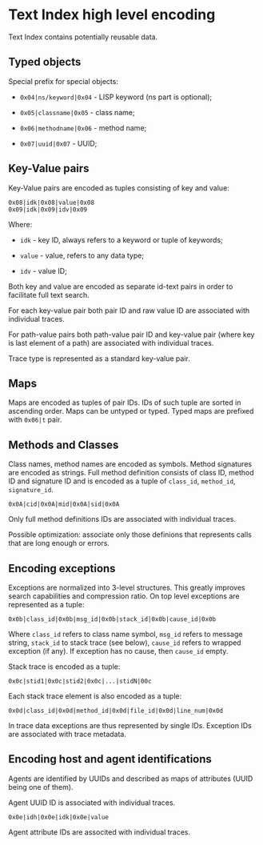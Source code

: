 
# Text Index high level encoding

Text Index contains potentially reusable data.  


## Typed objects

Special prefix for special objects: 

* `0x04|ns/keyword|0x04` - LISP keyword (ns part is optional); 

* `0x05|classname|0x05` - class name;

* `0x06|methodname|0x06` - method name;

* `0x07|uuid|0x07` - UUID;




## Key-Value pairs

Key-Value pairs are encoded as tuples consisting of key and value:

```
0x08|idk|0x08|value|0x08
0x09|idk|0x09|idv|0x09
```

Where:

* `idk` - key ID, always refers to a keyword or tuple of keywords;

* `value` - value, refers to any data type;

* `idv` - value ID;

Both key and value are encoded as separate id-text pairs in order to facilitate full text search.

For each key-value pair both pair ID and raw value ID are associated with individual traces.

For path-value pairs both path-value pair ID and key-value pair (where key is last element of a path) are associated with 
individual traces.

Trace type is represented as a standard key-value pair. 


## Maps

Maps are encoded as tuples of pair IDs. IDs of such tuple are sorted in ascending order. Maps can be untyped or typed.
Typed maps are prefixed with `0x06|t` pair. 
 

## Methods and Classes

Class names, method names are encoded as symbols. Method signatures are encoded as strings. Full method definition 
consists of class ID, method ID and signature ID and is encoded as a tuple of `class_id`, `method_id`, `signature_id`.

```
0x0A|cid|0x0A|mid|0x0A|sid|0x0A
```

Only full method definitions IDs are associated with individual traces. 

Possible optimization: associate only those definions that represents calls that are long enough or errors. 


## Encoding exceptions

Exceptions are normalized into 3-level structures. This greatly improves search capabilities and compression ratio. 
On top level exceptions are represented as a tuple:

```
0x0b|class_id|0x0b|msg_id|0x0b|stack_id|0x0b|cause_id|0x0b
```

Where `class_id` refers to class name symbol, `msg_id` refers to message string, `stack_id` to stack trace (see below), 
`cause_id` refers to wrapped exception (if any). If exception has no cause, then `cause_id` empty.


Stack trace is encoded as a tuple:

```
0x0c|stid1|0x0c|stid2|0x0c|...|stidN|00c
```

Each stack trace element is also encoded as a tuple:

```
0x0d|class_id|0x0d|method_id|0x0d|file_id|0x0d|line_num|0x0d
```

In trace data exceptions are thus represented by single IDs. Exception IDs are associated with trace metadata. 


## Encoding host and agent identifications

Agents are identified by UUIDs and described as maps of attributes (UUID being one of them).

Agent UUID ID is associated with individual traces.  

```
0x0e|idh|0x0e|idk|0x0e|value
```

Agent attribute IDs are associted with individual traces.

